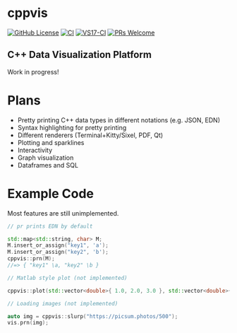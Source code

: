 # cppvis

[![GitHub License](https://img.shields.io/github/license/rekola/cppvis?logo=github&logoColor=lightgrey&color=yellow)](https://github.com/rekola/cppvis/blob/main/LICENSE)
[![CI](https://github.com/rekola/cppvis/workflows/Ubuntu-CI/badge.svg)]()
[![VS17-CI](https://github.com/rekola/cppvis/workflows/VS17-CI/badge.svg)]()
[![PRs Welcome](https://img.shields.io/badge/PRs-welcome-brightgreen.svg?style=flat-square)](http://makeapullrequest.com)

## C++ Data Visualization Platform

Work in progress!

# Plans

- Pretty printing C++ data types in different notations (e.g. JSON, EDN)
- Syntax highlighting for pretty printing
- Different renderers (Terminal+Kitty/Sixel, PDF, Qt)
- Plotting and sparklines
- Interactivity
- Graph visualization 
- Dataframes and SQL

# Example Code

Most features are still unimplemented.

```c++
// pr prints EDN by default

std::map<std::string, char> M;
M.insert_or_assign("key1", 'a');
M.insert_or_assign("key2", 'b');
cppvis::prn(M);
//=> { "key1" \a, "key2" \b }

// Matlab style plot (not implemented)

cppvis::plot(std::vector<double>{ 1.0, 2.0, 3.0 }, std::vector<double>{ 1.0, 2.0, 3.0 });

// Loading images (not implemented)

auto img = cppvis::slurp("https://picsum.photos/500");
vis.prn(img);

```
